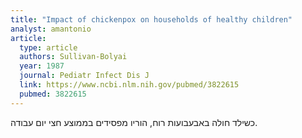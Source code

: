 ```yaml
---
title: "Impact of chickenpox on households of healthy children"
analyst: amantonio
article:
  type: article
  authors: Sullivan-Bolyai
  year: 1987
  journal: Pediatr Infect Dis J
  link: https://www.ncbi.nlm.nih.gov/pubmed/3822615
  pubmed: 3822615
---
```


כשילד חולה באבעבועות רוח, הוריו מפסידים בממוצע חצי יום עבודה.
